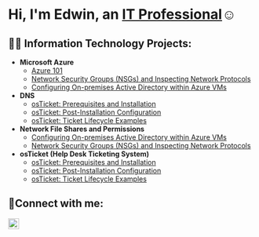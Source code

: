 <h1>Hi, I'm Edwin, an <a href="https://linkedin.com/in/Josh">IT Professional</a>☺</h1>

<h2>👨‍💻 Information Technology Projects:</h2>

- <b>Microsoft Azure</b>   
  - [Azure 101](https://github.com/Edwin-IT/configure-ad)
  - [Network Security Groups (NSGs) and Inspecting Network Protocols](https://github.com/Edwin-IT/azure-network-protocols)
  - [Configuring On-premises Active Directory within Azure VMs](https://github.com/Edwin-IT/configure-ad)
- <b>DNS</b>
  - [osTicket: Prerequisites and Installation](https://github.com/Edwin-IT/osticket-prereqs)
  - [osTicket: Post-Installation Configuration](https://github.com/Edwin-IT/post-install-config)
  - [osTicket: Ticket Lifecycle Examples](https://github.com/Edwin-IT/ticket-lifecycle)
- <b>Network File Shares and Permissions</b>
  - [Configuring On-premises Active Directory within Azure VMs](https://github.com/Edwin-IT/configure-ad)
  - [Network Security Groups (NSGs) and Inspecting Network Protocols](https://github.com/Edwin-IT/azure-network-protocols)
- <b>osTicket (Help Desk Ticketing System)</b>
  - [osTicket: Prerequisites and Installation](https://github.com/Edwin-IT/osticket-prereqs)
  - [osTicket: Post-Installation Configuration](https://github.com/Edwin-IT/post-install-config)
  - [osTicket: Ticket Lifecycle Examples](https://github.com/Edwin-IT/ticket-lifecycle)

<h2>🤳Connect with me:</h2>

[<img align="left" alt="Josh | LinkedIn" width="22px" src="https://cdn.jsdelivr.net/npm/simple-icons@v3/icons/linkedin.svg" />][linkedin]

[linkedin]: https://linkedin.com/in/Josh
